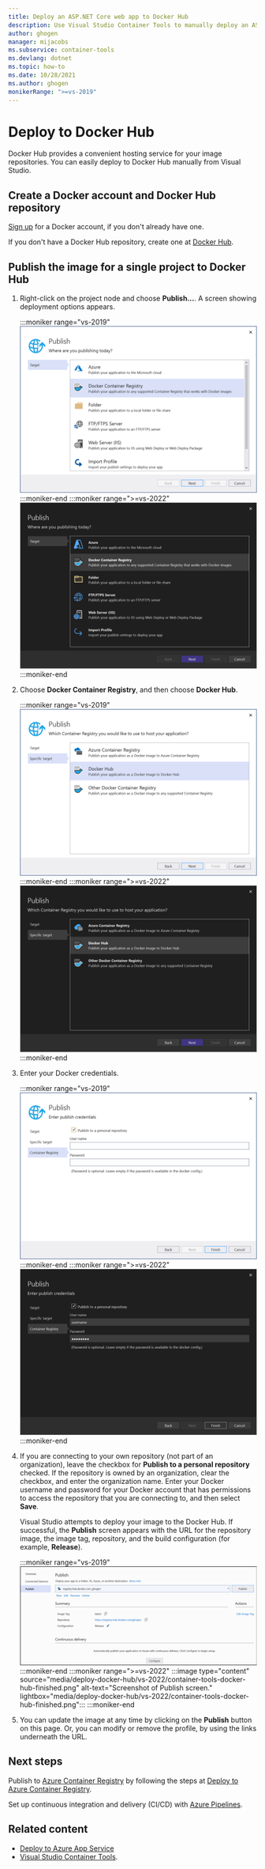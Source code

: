 ```yaml
---
title: Deploy an ASP.NET Core web app to Docker Hub
description: Use Visual Studio Container Tools to manually deploy an ASP.NET Core web application to Docker Hub for convenient hosting of your image repositories.
author: ghogen
manager: mijacobs
ms.subservice: container-tools
ms.devlang: dotnet
ms.topic: how-to
ms.date: 10/28/2021
ms.author: ghogen
monikerRange: ">=vs-2019"
---
```

# Deploy to Docker Hub

Docker Hub provides a convenient hosting service for your image repositories. You can easily deploy to Docker Hub manually from Visual Studio.

## Create a Docker account and Docker Hub repository

[Sign up](https://hub.docker.com/signup) for a Docker account, if you don't already have one.

If you don't have a Docker Hub repository, create one at [Docker Hub](https://hub.docker.com/).

## Publish the image for a single project to Docker Hub

1. Right-click on the project node and choose **Publish...**. A screen showing deployment options appears.

   :::moniker range="vs-2019"
   ![Screenshot of deployment options.](media/container-tools/vs-2019/docker-container-registry.png)
   :::moniker-end
   :::moniker range=">=vs-2022"
   ![Screenshot of deployment options.](media/container-tools/vs-2022/docker-container-registry.png)
   :::moniker-end

1. Choose **Docker Container Registry**, and then choose **Docker Hub**.

   :::moniker range="vs-2019"
   ![Screenshot of Publish dialog - choose Docker Hub.](media/deploy-docker-hub/container-tools-docker-hub-deploy.png)
   :::moniker-end
   :::moniker range=">=vs-2022"
   ![Screenshot of Publish dialog - choose Docker Hub.](media/deploy-docker-hub/vs-2022/container-tools-docker-hub-deploy.png)
   :::moniker-end

1. Enter your Docker credentials.

   :::moniker range="vs-2019"
   ![Screenshot of Docker Hub dialog.](media/deploy-docker-hub/container-tools-docker-hub-credentials.png)
   :::moniker-end
   :::moniker range=">=vs-2022"
   ![Screenshot of Docker Hub dialog.](media/deploy-docker-hub/vs-2022/container-tools-docker-hub-credentials.png)
   :::moniker-end

1. If you are connecting to your own repository (not part of an organization), leave the checkbox for **Publish to a personal repository** checked. If the repository is owned by an organization, clear the checkbox, and enter the organization name. Enter your Docker username and password for your Docker account that has permissions to access the repository that you are connecting to, and then select **Save**.

   Visual Studio attempts to deploy your image to the Docker Hub.  If successful, the **Publish** screen appears with the URL for the repository image, the image tag, repository, and the build configuration (for example, **Release**).

   :::moniker range="vs-2019"
   ![Screenshot of Publish screen.](media/deploy-docker-hub/container-tools-docker-hub-finished.png)
   :::moniker-end
   :::moniker range=">=vs-2022"
   :::image type="content" source="media/deploy-docker-hub/vs-2022/container-tools-docker-hub-finished.png" alt-text="Screenshot of Publish screen." lightbox="media/deploy-docker-hub/vs-2022/container-tools-docker-hub-finished.png":::
   :::moniker-end

1. You can update the image at any time by clicking on the **Publish** button on this page.  Or, you can modify or remove the profile, by using the links underneath the URL.

## Next steps

Publish to [Azure Container Registry](/azure/container-registry/) by following the steps at [Deploy to Azure Container Registry](hosting-web-apps-in-docker.md).

Set up continuous integration and delivery (CI/CD) with [Azure Pipelines](/azure/devops/pipelines/?view=azure-devops&preserve-view=true).

## Related content

- [Deploy to Azure App Service](deploy-app-service.md)
- [Visual Studio Container Tools](./index.yml).